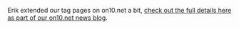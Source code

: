 Erik extended our tag pages on on10.net a bit, [check out the full details here as part of our on10.net news blog](http://on10.net/Blogs/News/2013/).

